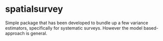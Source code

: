 # spatialsurvey
Simple package that has been developed to bundle up a few variance estimators, specifically for systematic surveys. However the model based-approach is general.
